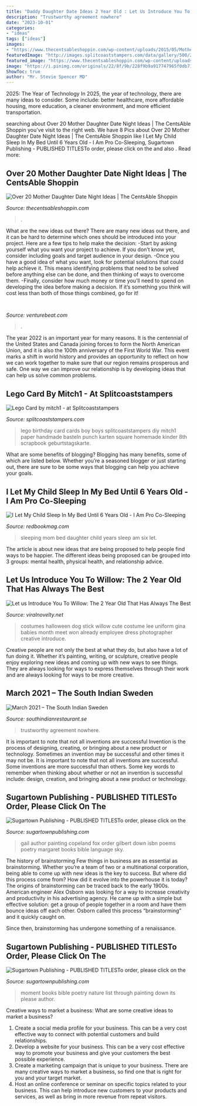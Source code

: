 ```yaml
---
title: "Daddy Daughter Date Ideas 2 Year Old : Let Us Introduce You To Willow: The 2 Year Old That Has Always The Best"
description: "Trustworthy agreement nowhere"
date: "2023-10-01"
categories:
- "ideas"
tags: ["ideas"]
images:
- "https://www.thecentsableshoppin.com/wp-content/uploads/2015/05/Mother-Daughter-Date-Night-Ideas.jpg"
featuredImage: "http://images.splitcoaststampers.com/data/gallery/500/2012/08/02/DSCF6023_800x600_by_mitch1.jpg"
featured_image: "https://www.thecentsableshoppin.com/wp-content/uploads/2015/05/Mother-Daughter-Date-Night-Ideas.jpg"
image: "https://i.pinimg.com/originals/22/8f/9b/228f9b9a917747965f0db71ce771af0f.png"
ShowToc: true
author: "Mr. Stevie Spencer MD"
---
```



2025: The Year of Technology
In 2025, the year of technology, there are many ideas to consider. Some include: better healthcare, more affordable housing, more education, a cleaner environment, and more efficient transportation.

	

		
searching about Over 20 Mother Daughter Date Night Ideas | The CentsAble Shoppin you've visit to the right web. We have 8 Pics about Over 20 Mother Daughter Date Night Ideas | The CentsAble Shoppin like I Let My Child Sleep In My Bed Until 6 Years Old - I Am Pro Co-Sleeping, Sugartown Publishing - PUBLISHED TITLESTo order, please click on the and also . Read more:
		
    
## Over 20 Mother Daughter Date Night Ideas | The CentsAble Shoppin

<img loading=lazy src="https://www.thecentsableshoppin.com/wp-content/uploads/2015/05/Mother-Daughter-Date-Night-Ideas.jpg" onerror="this.onerror=null;this.src='https://tse1.mm.bing.net/th?id=OIP.nejJfc4kmMHAAoDPLkIo2gHaLH&amp;pid=15.1';" alt="Over 20 Mother Daughter Date Night Ideas | The CentsAble Shoppin">

_Source: thecentsableshoppin.com_

>. 

	

What are the new ideas out there?
There are many new ideas out there, and it can be hard to determine which ones should be introduced into your project. Here are a few tips to help make the decision: 
-Start by asking yourself what you want your project to achieve. If you don’t know yet, consider including goals and target audience in your design.
-Once you have a good idea of what you want, look for potential solutions that could help achieve it. This means identifying problems that need to be solved before anything else can be done, and then thinking of ways to overcome them.
-Finally, consider how much money or time you’ll need to spend on developing the idea before making a decision. If it’s something you think will cost less than both of those things combined, go for it!

    
## 

<img loading=lazy src="https://venturebeat.com/wp-content/uploads/2019/10/image-e1572293614959.png" onerror="this.onerror=null;this.src='https://tse4.mm.bing.net/th?id=OIP.iPt953tqzs0RBzbh_rceXwHaDs&amp;pid=15.1';" alt="">

_Source: venturebeat.com_

>. 

	

The year 2022 is an important year for many reasons. It is the centennial of the United States and Canada joining forces to form the North American Union, and it is also the 100th anniversary of the First World War. This event marks a shift in world history and provides an opportunity to reflect on how we can work together to make sure that our region remains prosperous and safe. One way we can improve our relationship is by developing ideas that can help us solve common problems.

    
## Lego Card By Mitch1 - At Splitcoaststampers

<img loading=lazy src="http://images.splitcoaststampers.com/data/gallery/500/2012/08/02/DSCF6023_800x600_by_mitch1.jpg" onerror="this.onerror=null;this.src='https://tse4.mm.bing.net/th?id=OIP.M2XVu0D9RhEClDG3-TSmLwHaFj&amp;pid=15.1';" alt="Lego Card by mitch1 - at Splitcoaststampers">

_Source: splitcoaststampers.com_

>lego birthday card cards boy boys splitcoaststampers diy mitch1 paper handmade basteln punch karten square homemade kinder 8th scrapbook geburtstagskarte. 

	

What are some benefits of blogging?
Blogging has many benefits, some of which are listed below. Whether you’re a seasoned blogger or just starting out, there are sure to be some ways that blogging can help you achieve your goals.

    
## I Let My Child Sleep In My Bed Until 6 Years Old - I Am Pro Co-Sleeping

<img loading=lazy src="https://hips.hearstapps.com/rbk.h-cdn.co/assets/17/04/3200x1600/landscape-1485361488-mom-sleeping-six-year-old-daughter.jpg%3fresize%3d1200:*" onerror="this.onerror=null;this.src='https://tse1.mm.bing.net/th?id=OIP.Hk9HH2YMUgBGJ05Uacl5egHaDt&amp;pid=15.1';" alt="I Let My Child Sleep In My Bed Until 6 Years Old - I Am Pro Co-Sleeping">

_Source: redbookmag.com_

>sleeping mom bed daughter child years sleep am six let. 

	

The article is about new ideas that are being proposed to help people find ways to be happier. The different ideas being proposed can be grouped into 3 groups: mental health, physical health, and relationship advice.

    
## Let Us Introduce You To Willow: The 2 Year Old That Has Always The Best

<img loading=lazy src="http://www.viralnovelty.net/wp-content/uploads/2014/10/2-year-old-girl-willow-halloween-costumes-11.jpg" onerror="this.onerror=null;this.src='https://tse2.mm.bing.net/th?id=OIP.TzkqBjXjRHzRGimRt1t4ZwHaJi&amp;pid=15.1';" alt="Let us Introduce You To Willow: The 2 Year Old That Has Always The Best">

_Source: viralnovelty.net_

>costumes halloween dog stick willow cute costume lee uniform gina babies month meet won already employee dress photographer creative introduce. 

	

Creative people are not only the best at what they do, but also have a lot of fun doing it. Whether it’s painting, writing, or sculpture, creative people enjoy exploring new ideas and coming up with new ways to see things. They are always looking for ways to express themselves through their work and are always looking for ways to be more creative.

    
## March 2021 – The South Indian Sweden

<img loading=lazy src="https://i.pinimg.com/originals/22/8f/9b/228f9b9a917747965f0db71ce771af0f.png" onerror="this.onerror=null;this.src='https://tse1.mm.bing.net/th?id=OIP.x4OKtJRBfB3q7krdVKU3bQHaJR&amp;pid=15.1';" alt="March 2021 – The South Indian Sweden">

_Source: southindianrestaurant.se_

>trustworthy agreement nowhere. 

	

It is important to note that not all inventions are successful
Invention is the process of designing, creating, or bringing about a new product or technology. Sometimes an invention may be successful and other times it may not be. It is important to note that not all inventions are successful. 
Some inventions are more successful than others. Some key words to remember when thinking about whether or not an invention is successful include: design, creation, and bringing about a new product or technology.

    
## Sugartown Publishing - PUBLISHED TITLESTo Order, Please Click On The

<img loading=lazy src="http://sugartownpublishing.com/yahoo_site_admin/assets/images/Gail_Peterson_2.365170147_std.JPG" onerror="this.onerror=null;this.src='https://tse4.mm.bing.net/th?id=OIP.rRs6hsgxxAY3ieRqNp4HUAHaJ3&amp;pid=15.1';" alt="Sugartown Publishing - PUBLISHED TITLESTo order, please click on the">

_Source: sugartownpublishing.com_

>gail author painting copeland fox order gilbert down isbn poems poetry margaret books bible language sky. 

	

The history of brainstorming
Few things in business are as essential as brainstorming. Whether you’re a team of two or a multinational corporation, being able to come up with new ideas is the key to success. But where did this process come from? How did it evolve into the powerhouse it is today?
The origins of brainstorming can be traced back to the early 1900s. American engineer Alex Osborn was looking for a way to increase creativity and productivity in his advertising agency. He came up with a simple but effective solution: get a group of people together in a room and have them bounce ideas off each other. Osborn called this process “brainstorming” and it quickly caught on.

Since then, brainstorming has undergone something of a renaissance.

    
## Sugartown Publishing - PUBLISHED TITLESTo Order, Please Click On The

<img loading=lazy src="http://sugartownpublishing.com/yahoo_site_admin/assets/images/It_Lasts_a_Moment_Horse_Final_Cover.336114602_std.jpg" onerror="this.onerror=null;this.src='https://tse4.mm.bing.net/th?id=OIP.jJweOkIiFGn-a352LxDA6wAAAA&amp;pid=15.1';" alt="Sugartown Publishing - PUBLISHED TITLESTo order, please click on the">

_Source: sugartownpublishing.com_

>moment books bible poetry nature list through painting down its please author. 

	

Creative ways to market a business: What are some creative ideas to market a business?
1. Create a social media profile for your business. This can be a very cost effective way to connect with potential customers and build relationships.
2. Develop a website for your business. This can be a very cost effective way to promote your business and give your customers the best possible experience.
3. Create a marketing campaign that is unique to your business. There are many creative ways to market a business, so find one that is right for you and your target market.
4. Host an online conference or seminar on specific topics related to your business. This can help introduce new customers to your products and services, as well as bring in more revenue from repeat visitors.

